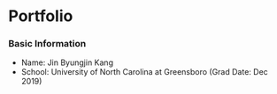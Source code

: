 # Portfolio

### Basic Information
- Name: Jin Byungjin Kang
- School: University of North Carolina at Greensboro (Grad Date: Dec 2019)


